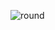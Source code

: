 ![round](https://user-images.githubusercontent.com/73611729/125497202-71d8e947-2922-4f18-a7bb-15c37194169e.png)
